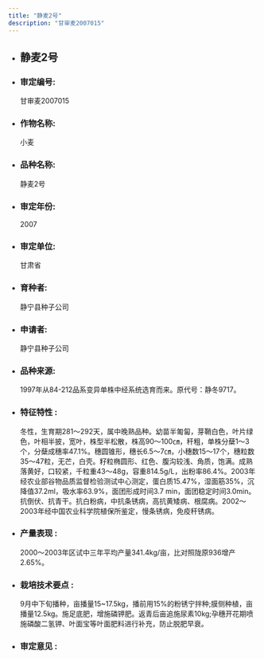 ```yaml
---
title: "静麦2号"
description: "甘审麦2007015"
---
```

* ## 静麦2号
* ###  审定编号:  
   甘审麦2007015

*  ### 作物名称:  
   小麦

*   ###  品种名称: 
    静麦2号

*   ### 审定年份: 
    2007

*   ### 审定单位:  
    甘肃省

*   ### 育种者:  
    静宁县种子公司

*   ### 申请者:  
    静宁县种子公司

*   ### 品种来源:  
    1997年从84-212品系变异单株中经系统选育而来。原代号：静冬9717。

*   ### 特征特性 : 
    冬性，生育期281～292天，属中晚熟品种。幼苗半匍匐，芽鞘白色，叶片绿色，叶相半披，宽叶，株型半松散，株高90～100㎝，秆粗，单株分蘖1～3个，分蘖成穗率47.1%。穗圆锥形，穗长6.5～7㎝，小穗数15～17个，穗粒数35～47粒，无芒，白壳。籽粒椭圆形、红色、腹沟较浅、角质，饱满。成熟落黄好，口较紧，千粒重43～48g，容重814.5g/L，出粉率86.4%。2003年经农业部谷物品质监督检验测试中心测定，蛋白质15.47%，湿面筋35%，沉降值37.2ml，吸水率63.9%，面团形成时间3.7 min，面团稳定时间3.0min。抗倒伏、抗青干。抗白粉病，中抗条锈病，高抗黄矮病、根腐病。2002～2003年经中国农业科学院植保所鉴定，慢条锈病，免疫秆锈病。

*   ### 产量表现 : 
    2000～2003年区试中三年平均产量341.4kg/亩，比对照陇原936增产2.65%。

*   ### 栽培技术要点 : 
    9月中下旬播种，亩播量15~17.5kg，播前用15%的粉锈宁拌种;膜侧种植，亩播量12.5kg。施足底肥，增施磷钾肥。返青后亩追施尿素10kg;孕穗开花期喷施磷酸二氢钾、叶面宝等叶面肥料进行补充，防止脱肥早衰。

*   ### 审定意见 : 
    
